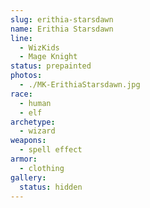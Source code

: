 ```yaml
---
slug: erithia-starsdawn
name: Erithia Starsdawn
line:
  - WizKids
  - Mage Knight
status: prepainted
photos:
  - ./MK-ErithiaStarsdawn.jpg
race:
  - human
  - elf
archetype:
  - wizard
weapons:
  - spell effect
armor:
  - clothing
gallery:
  status: hidden
---
```

